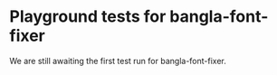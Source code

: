# Playground tests for bangla-font-fixer
We are still awaiting the first test run for bangla-font-fixer.
